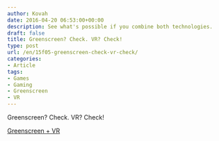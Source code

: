 ```yaml
---
author: Kovah
date: 2016-04-20 06:53:00+00:00
description: See what's possible if you combine both technologies.
draft: false
title: Greenscreen? Check. VR? Check!
type: post
url: /en/15f05-greenscreen-check-vr-check/
categories:
- Article
tags:
- Games
- Gaming
- Greenscreen
- VR
---
```


Greenscreen? Check. VR? Check!

[Greenscreen + VR](https://i.imgur.com/mMszyCM.gif)
